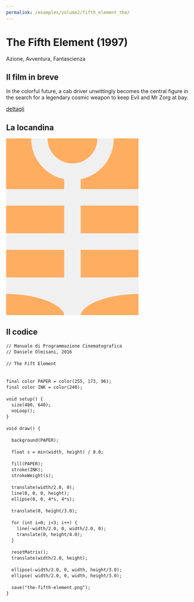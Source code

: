 ```yaml
---
permalink: /examples/volume2/fifth_element_the/
---
```

# The Fifth Element (1997)

Azione, Avventura, Fantascienza

## Il film in breve
In the colorful future, a cab driver unwittingly becomes the central figure in the search for a legendary cosmic weapon to keep Evil and Mr Zorg at bay.

[dettagli](https://www.imdb.com/title/tt0119116/)

## La locandina
<img src="the-fifth-element.png"  width="360px" title="The Fifth Element">


## Il codice
```processing
// Manuale di Programmazione Cinematografica
// Daniele Olmisani, 2016

// The Fift Element


final color PAPER = color(255, 173, 96);
final color INK = color(240);

void setup() {
  size(480, 640);
  noLoop();
}

void draw() {

  background(PAPER);
  
  float s = min(width, height) / 8.0;
  
  fill(PAPER);
  stroke(INK);
  strokeWeight(s);
  
  translate(width/2.0, 0);
  line(0, 0, 0, height);
  ellipse(0, 0, 4*s, 4*s);
  
  translate(0, height/3.0);
  
  for (int i=0; i<3; i++) {
    line(-width/2.0, 0, width/2.0, 0);
    translate(0, height/4.0);
  }
  
  resetMatrix();
  translate(width/2.0, height);
  
  ellipse(-width/2.0, 0, width, height/3.0);
  ellipse( width/2.0, 0, width, height/3.0);
  
  save("the-fifth-element.png");
}
```
